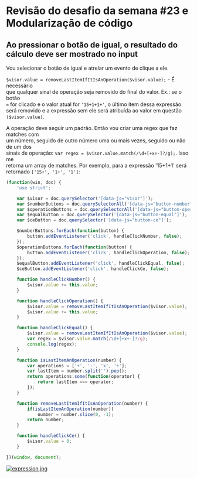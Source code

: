 # Revisão do desafio da semana #23 e Modularização de código

## Ao pressionar o botão de igual, o resultado do cálculo deve ser mostrado no input
Vou selecionar o botão de igual e atrelar um evento de clique a ele.  

`$visor.value = removeLastItemIfItIsAnOperation($visor.value);` - É necessário  
que qualquer sinal de operação seja removido do final do valor. Ex.: se o botão  
`=` for clicado e o valor atual for `'15+1+1+'`, o último item dessa expressão  
será removido e a expressão sem ele será atribuída ao valor em questão  
`($visor.value)`.

A operação deve seguir um padrão. Então vou criar uma regex que faz matches com  
um número, seguido de outro número uma ou mais vezes, seguido ou não de um dos  
sinais de operação: `var regex = $visor.value.match(/\d+[+x÷-]?/g);`. Isso me  
retorna um array de matches. Por exemplo, para a expressão '15+1+1' será  
retornado `['15+', '1+', '1']`:

```JAVASCRIPT
(function(win, doc) {
    'use strict';

    var $visor = doc.querySelector('[data-js="visor"]');
    var $numberButtons = doc.querySelectorAll('[data-js="button-number"]');
    var $operationButtons = doc.querySelectorAll('[data-js="button-operation"]');
    var $equalButton = doc.querySelector('[data-js="button-equal"]');
    var $ceButton = doc.querySelector('[data-js="button-ce"]');

    $numberButtons.forEach(function(button) {
        button.addEventListener('click', handleClickNumber, false);
    });
    $operationButtons.forEach(function(button) {
        button.addEventListener('click', handleClickOperation, false);
    });
    $equalButton.addEventListener('click', handleClickEqual, false);
    $ceButton.addEventListener('click', handleClickCe, false);

    function handleClickNumber() {
        $visor.value += this.value;
    }

    function handleClickOperation() {
        $visor.value = removeLastItemIfItIsAnOperation($visor.value);
        $visor.value += this.value;
    }

    function handleClickEqual() {
        $visor.value = removeLastItemIfItIsAnOperation($visor.value);
        var regex = $visor.value.match(/\d+[+x÷-]?/g);
        console.log(regex);
    }

    function isLastItemAnOperation(number) {
        var operations = ['+', '-', 'x', '÷'];
        var lastItem = number.split('').pop();
        return operations.some(function(operator) {
            return lastItem === operator;
        });
    }

    function removeLastItemIfItIsAnOperation(number) {
        if(isLastItemAnOperation(number))
            number = number.slice(0, -1);
        return number;
    }

    function handleClickCe() {
        $visor.value = 0;
    }

})(window, document);
```
[![expression.jpg](https://s1.postimg.org/8gnqu2qg3z/expression.jpg)](https://postimg.org/image/29cctwuozv/)
